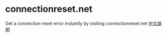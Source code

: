 # connectionreset.net
Get a connection reset error instantly by visiting connectionreset.net
[中文說明](https://ralf.ren/2575)
